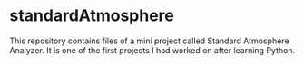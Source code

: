 # standardAtmosphere
This repository contains files of a mini project called Standard Atmosphere Analyzer. It is one of the first projects I had worked on after learning Python.

